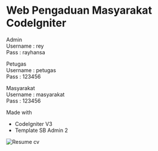 # Web Pengaduan Masyarakat CodeIgniter

Admin\
Username : rey\
Pass : rayhansa

Petugas\
Username : petugas\
Pass : 123456

Masyarakat\
Username : masyarakat\
Pass : 123456

Made with
* CodeIgniter V3
* Template SB Admin 2

![Resume cv](/ngadu.png)

